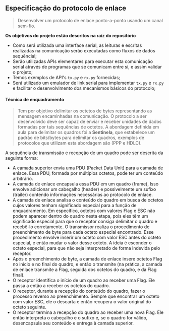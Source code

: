 ## Especificação do protocolo de enlace

> Desenvolver um protocolo de enlace ponto-a-ponto usando um canal sem-fio.

**Os objetivos do projeto estão descritos na raiz do repositório**

- Como será utilizada uma interface serial, as leituras e escritas realizadas na comunicação serão executadas como fluxos de dados sequêncial;
- Serão utilizadas APIs elementares para executar esta comunicação serial através de programas que se comunicam entre si, e assim validar o projeto;
- Temos exemplos de API's `tx.py` e `rx.py` fornecidas;
- Será utilizado um emulador de link serial para implementar  `tx.py` e `rx.py` e facilitar o desenvolvimento dos mecanismos básicos do protocolo;

#### Técnica de enquadramento

> Tem por objetivo delimitar os octetos de bytes representando as mensagem encaminhadas na comunicação. O protocolo a ser desenvolvido deve ser capaz de enviar e receber unidades de dados formadas por tais sequências de octetos.
A abordagem definida em aula para delimitar os quadros foi a **Sentinela**, que estabelece um padrão de bits/bytes para delimitar os quadros, exemplos de protocolos que utilizam esta abordagem são (PPP e HDLC).

A sequência de transmissão e recepção de um quadro pode ser descrita da seguinte forma:

- A camada superior envia uma PDU (Packet Data Unit) para a camada de enlace. Essa PDU, formada por múltiplos octetos, pode ter um conteúdo arbitrário.
- A camada de enlace encapsula essa PDU em um quadro (frame), Isso envolve adicionar um cabeçalho (header) e possivelmente um sufixo (trailer) contendo informações necessárias ao protocolo de enlace.
- A camada de enlace analisa o conteúdo do quadro em busca de octetos cujos valores tenham significado especial para a função de enquadramento. Em específico, octetos com valores Flag e ESC não podem aparecer dentro do quadro nesta etapa, pois eles têm um significado especial para que o receptor consiga delimitar o quadro e recebê-lo corretamente. O transmissor realiza o procedimento de preenchimento de byte para cada octeto especial encontrado. Esse procedimento envolve inserir um octeto com valor ESC antes do octeto especial, e então mudar o valor desse octeto. A ideia é esconder o octeto especial, para que não seja interpretado de forma indevida pelo receptor.
- Após o preenchimento de byte, a camada de enlace insere octetos Flag no início e no final do quadro, e então o transmite (na prática, a camada de enlace transmite a Flag, seguida dos octetos do quadro, e da Flag final).
- O receptor identifica o início de um quadro ao receber uma Flag. Ele passa a então a receber os octetos do quadro.
- O receptor, durante a recepção do conteúdo do quadro, fazer o processo reverso ao preenchimento. Sempre que encontrar um octeto com valor ESC, ele o descarta e então recupera o valor original do octeto seguinte.
- O receptor termina a recepção do quadro ao receber uma nova Flag. Ele então interpreta o cabeçalho e o sufixo e, se o quadro for válido, desencapsula seu conteúdo e entrega à camada superior.

